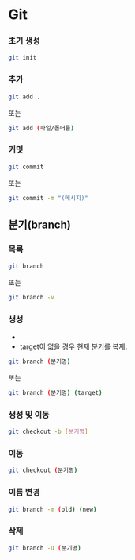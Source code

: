 # Git
### 초기 생성
```bash
git init
```
### 추가
```bash
git add .
```
또는
```bash
git add (파일/폴더들)
```
### 커밋
```bash
git commit
```
또는
```bash
git commit -m "(메시지)"
```
## 분기(branch)
### 목록
```bash
git branch
```
또는
```bash
git branch -v
```
### 생성
*
* target이 없을 경우 현재 분기를 복제.
```bash
git branch (분기명)
```
또는
```bash
git branch (분기명) (target)
```
### 생성 및 이동
```bash
git checkout -b [분기명]
```
### 이동
```bash
git checkout (분기명)
```
### 이름 변경
```bash
git branch -m (old) (new)
```
### 삭제
```bash
git branch -D (분기명)
```